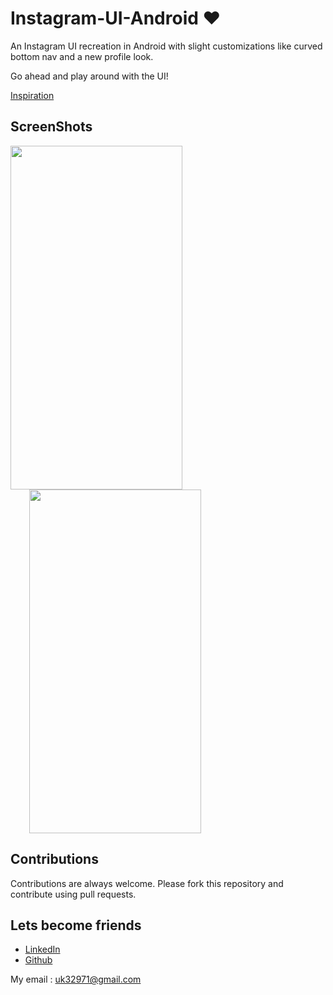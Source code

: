 # Instagram-UI-Android ❤️
An Instagram UI recreation in Android with slight customizations like curved bottom nav and a new profile look.

Go ahead and play around with the UI!

[Inspiration](https://www.instagram.com/p/BvTNK7IhG-k/?utm_source=ig_web_options_share_sheet)


## ScreenShots

<img height=550 width=275 src="https://github.com/usman18/Instagram-UI-Android/blob/master/Screenshots/InstaUI3.JPG"
/>
<img height=550 width=275 src="https://github.com/usman18/Instagram-UI-Android/blob/master/Screenshots/InstaUI4.JPG"
hspace = 30
/> 


## Contributions
Contributions are always welcome. Please fork this repository and contribute using pull requests.

## Lets become friends
- [LinkedIn](https://www.linkedin.com/in/usman-khan-7b04b1138)
- [Github](https://github.com/usman18)

My email : uk32971@gmail.com

